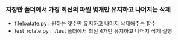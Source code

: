 ### 지정한 폴더에서 가장 최신의 파일 몇개만 유지하고 나머지는 삭제

* fileloatate.py : 원하는 갯수만 유지하고 나머지 삭제해주는 함수
* test_rotate.py : ./test 폴더에서 최신 4개만 유지하고 나머지 삭제 실행